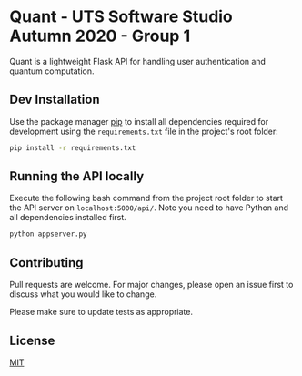 # Quant - UTS Software Studio Autumn 2020 - Group 1

Quant is a lightweight Flask API for handling user authentication and quantum computation.

## Dev Installation

Use the package manager [pip](https://pip.pypa.io/en/stable/) to install all dependencies required for development using the `requirements.txt` file in the project's root folder:

```bash
pip install -r requirements.txt
```

## Running the API locally
Execute the following bash command from the project root folder to start the API server on `localhost:5000/api/`. Note you need to have Python and all dependencies installed first.
```bash
python appserver.py
```

## Contributing
Pull requests are welcome. For major changes, please open an issue first to discuss what you would like to change.

Please make sure to update tests as appropriate.

## License
[MIT](https://choosealicense.com/licenses/mit/)
